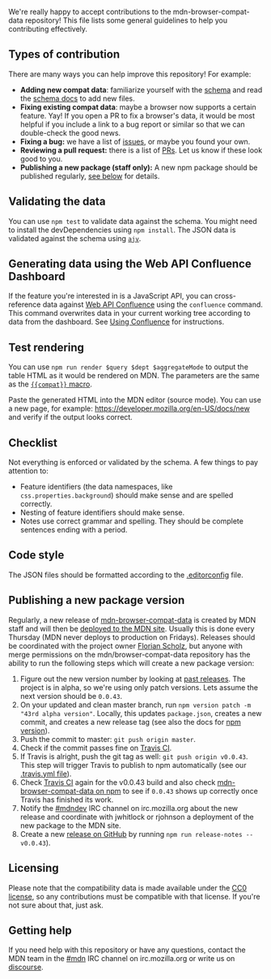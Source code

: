 We're really happy to accept contributions to the mdn-browser-compat-data repository!
This file lists some general guidelines to help you contributing effectively.

## Types of contribution

There are many ways you can help improve this repository! For example:

* **Adding new compat data**: familiarize yourself with the [schema](https://github.com/mdn/browser-compat-data/blob/master/schemas/compat-data.schema.json) and read the [schema docs](https://github.com/mdn/browser-compat-data/blob/master/schemas/compat-data-schema.md) to add new files.
* **Fixing existing compat data**: maybe a browser now supports a certain feature. Yay! If you open a PR to fix a browser's data, it would be most helpful if you include a link to a bug report or similar so that we can double-check the good news.
* **Fixing a bug:** we have a list of [issues](https://github.com/mdn/browser-compat-data/issues),
or maybe you found your own.
* **Reviewing a pull request:** there is a list of [PRs](https://github.com/mdn/browser-compat-data/pulls).
Let us know if these look good to you.
* **Publishing a new package (staff only):** A new npm package should be published regularly, [see below](#publishing-a-new-package-version) for details.

## Validating the data
You can use `npm test` to validate data against the schema. You might need to install the devDependencies using `npm install`.
The JSON data is validated against the schema using [`ajv`](http://epoberezkin.github.io/ajv/).

## Generating data using the Web API Confluence Dashboard
If the feature you're interested in is a JavaScript API, you can cross-reference data against [Web API Confluence](https://web-confluence.appspot.com/) using the `confluence` command. This command overwrites data in your current working tree according to data from the dashboard. See [Using Confluence](USING-CONFLUENCE.md) for instructions.

## Test rendering
You can use `npm run render $query $dept $aggregateMode` to output the table HTML as it would be rendered on MDN.
The parameters are the same as the [`{{compat}}` macro](https://github.com/mdn/kumascript/blob/master/macros/Compat.ejs).

Paste the generated HTML into the MDN editor (source mode). You can use a new page, for example: https://developer.mozilla.org/en-US/docs/new and verify if the output looks correct.

## Checklist
Not everything is enforced or validated by the schema. A few things to pay attention to:

* Feature identifiers (the data namespaces, like `css.properties.background`) should make sense and are spelled correctly.
* Nesting of feature identifiers should make sense.
* Notes use correct grammar and spelling. They should be complete sentences ending with a period.

## Code style

The JSON files should be formatted according to the [.editorconfig](https://github.com/mdn/browser-compat-data/blob/master/.editorconfig) file.


## Publishing a new package version

Regularly, a new release of [mdn-browser-compat-data](https://www.npmjs.com/package/mdn-browser-compat-data) is created by MDN staff and will then be [deployed to the MDN site](https://github.com/mdn/browser-compat-data#browser-compatibility-tables-on-mdn). Usually this is done every Thursday (MDN never deploys to production on Fridays). Releases should be coordinated with the project owner [Florian Scholz](https://github.com/Elchi3), but anyone with merge permissions on the mdn/browser-compat-data repository has the ability to run the following steps which will create a new package version:

 1. Figure out the new version number by looking at [past releases](https://github.com/mdn/browser-compat-data/releases). The project is in alpha, so we're using only patch versions. Lets assume the next version should be `0.0.43`.
 2. On your updated and clean master branch, run `npm version patch -m "43rd alpha version"`. Locally, this updates `package.json`, creates a new commit, and creates a new release tag (see also the docs for [npm version](https://docs.npmjs.com/cli/version)).
 3. Push the commit to master: `git push origin master`.
 4. Check if the commit passes fine on [Travis CI](https://travis-ci.org/mdn/browser-compat-data).
 5. If Travis is alright, push the git tag as well: `git push origin v0.0.43`.
 This step will trigger Travis to publish to npm automatically (see our [.travis.yml file](https://github.com/mdn/browser-compat-data/blob/master/.travis.yml)).
 6. Check [Travis CI](https://travis-ci.org/mdn/browser-compat-data) again for the v0.0.43 build and also check [mdn-browser-compat-data on npm](https://www.npmjs.com/package/mdn-browser-compat-data) to see if `0.0.43` shows up correctly once Travis has finished its work.
 7. Notify the [#mdndev](irc://irc.mozilla.org/mdndev) IRC channel on irc.mozilla.org about the new release and coordinate with jwhitlock or rjohnson a deployment of the new package to the MDN site.
 8. Create a new [release on GitHub](https://github.com/mdn/browser-compat-data/releases) by running `npm run release-notes -- v0.0.43`).

## Licensing

Please note that the compatibility data is made available under the
[CC0 license](https://github.com/mdn/browser-compat-data/blob/master/LICENSE),
so any contributions must be compatible with that license. If you're not sure about that, just ask.

## Getting help

If you need help with this repository or have any questions, contact the MDN team
in the [#mdn](irc://irc.mozilla.org/mdn) IRC channel on irc.mozilla.org or write us on [discourse](https://discourse.mozilla-community.org/c/mdn).
